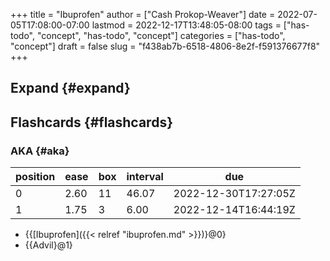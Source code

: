 +++
title = "Ibuprofen"
author = ["Cash Prokop-Weaver"]
date = 2022-07-05T17:08:00-07:00
lastmod = 2022-12-17T13:48:05-08:00
tags = ["has-todo", "concept", "has-todo", "concept"]
categories = ["has-todo", "concept"]
draft = false
slug = "f438ab7b-6518-4806-8e2f-f591376677f8"
+++

## Expand {#expand}


## Flashcards {#flashcards}


### AKA {#aka}

| position | ease | box | interval | due                  |
|----------|------|-----|----------|----------------------|
| 0        | 2.60 | 11  | 46.07    | 2022-12-30T17:27:05Z |
| 1        | 1.75 | 3   | 6.00     | 2022-12-14T16:44:19Z |

-   {{[Ibuprofen]({{< relref "ibuprofen.md" >}})}@0}
-   {{Advil}@1}
